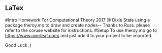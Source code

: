 ## LaTex
#Intro
Homework For Computational Theory 2017 @ Dixie State 
using a package theroy.mp to draw and create nodes-- Thanks to Russ. please refer to the coruse website for instructions.
#Setup
To use theroy.mp go to https://www.overleaf.com/ and just add it to your project to be imported. 

Good Luck ;)

